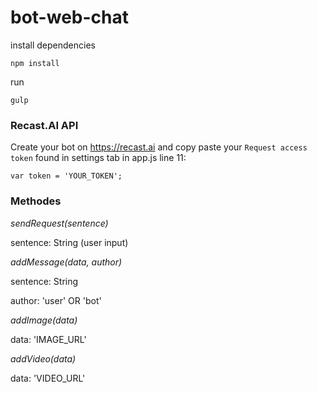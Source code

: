 # bot-web-chat

install dependencies

`npm install`


run

`gulp`


### Recast.AI API

Create your bot on https://recast.ai and copy paste your `Request access token` found in settings tab in app.js line 11:

`var token = 'YOUR_TOKEN';`


### Methodes

*sendRequest(sentence)*


sentence: String (user input)

*addMessage(data, author)*


sentence: String

author: 'user' OR 'bot'

*addImage(data)*


data: 'IMAGE_URL'

*addVideo(data)*


data: 'VIDEO_URL'
